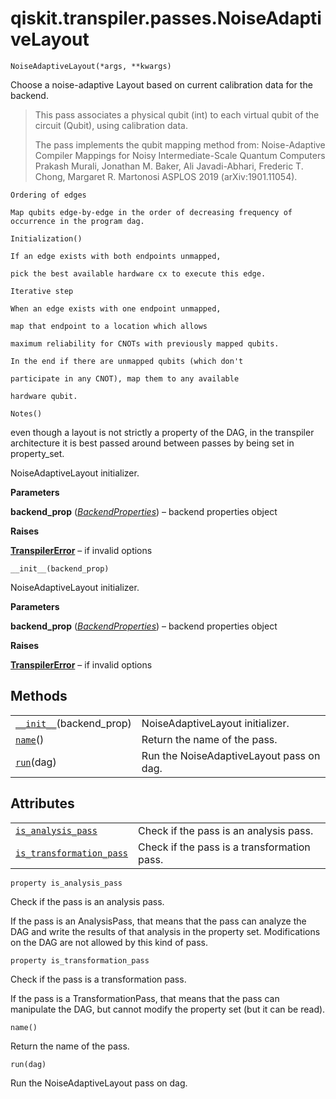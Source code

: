 # qiskit.transpiler.passes.NoiseAdaptiveLayout

<span id="undefined" />

`NoiseAdaptiveLayout(*args, **kwargs)`

Choose a noise-adaptive Layout based on current calibration data for the backend.

> This pass associates a physical qubit (int) to each virtual qubit of the circuit (Qubit), using calibration data.
>
> The pass implements the qubit mapping method from: Noise-Adaptive Compiler Mappings for Noisy Intermediate-Scale Quantum Computers Prakash Murali, Jonathan M. Baker, Ali Javadi-Abhari, Frederic T. Chong, Margaret R. Martonosi ASPLOS 2019 (arXiv:1901.11054).

<span id="undefined" />

`Ordering of edges`

<span id="undefined" />

`Map qubits edge-by-edge in the order of decreasing frequency of occurrence in the program dag.`

<span id="undefined" />

`Initialization()`

<span id="undefined" />

`If an edge exists with both endpoints unmapped,`

<span id="undefined" />

`pick the best available hardware cx to execute this edge.`

<span id="undefined" />

`Iterative step`

<span id="undefined" />

`When an edge exists with one endpoint unmapped,`

<span id="undefined" />

`map that endpoint to a location which allows`

<span id="undefined" />

`maximum reliability for CNOTs with previously mapped qubits.`

<span id="undefined" />

`In the end if there are unmapped qubits (which don't`

<span id="undefined" />

`participate in any CNOT), map them to any available`

<span id="undefined" />

`hardware qubit.`

<span id="undefined" />

`Notes()`

even though a layout is not strictly a property of the DAG, in the transpiler architecture it is best passed around between passes by being set in property\_set.

NoiseAdaptiveLayout initializer.

**Parameters**

**backend\_prop** ([*BackendProperties*](qiskit.providers.models.BackendProperties#qiskit.providers.models.BackendProperties "qiskit.providers.models.BackendProperties")) – backend properties object

**Raises**

[**TranspilerError**](qiskit.transpiler.TranspilerError#qiskit.transpiler.TranspilerError "qiskit.transpiler.TranspilerError") – if invalid options

<span id="undefined" />

`__init__(backend_prop)`

NoiseAdaptiveLayout initializer.

**Parameters**

**backend\_prop** ([*BackendProperties*](qiskit.providers.models.BackendProperties#qiskit.providers.models.BackendProperties "qiskit.providers.models.BackendProperties")) – backend properties object

**Raises**

[**TranspilerError**](qiskit.transpiler.TranspilerError#qiskit.transpiler.TranspilerError "qiskit.transpiler.TranspilerError") – if invalid options

## Methods

|                                                                                                                                             |                                          |
| ------------------------------------------------------------------------------------------------------------------------------------------- | ---------------------------------------- |
| [`__init__`](#qiskit.transpiler.passes.NoiseAdaptiveLayout.__init__ "qiskit.transpiler.passes.NoiseAdaptiveLayout.__init__")(backend\_prop) | NoiseAdaptiveLayout initializer.         |
| [`name`](#qiskit.transpiler.passes.NoiseAdaptiveLayout.name "qiskit.transpiler.passes.NoiseAdaptiveLayout.name")()                          | Return the name of the pass.             |
| [`run`](#qiskit.transpiler.passes.NoiseAdaptiveLayout.run "qiskit.transpiler.passes.NoiseAdaptiveLayout.run")(dag)                          | Run the NoiseAdaptiveLayout pass on dag. |

## Attributes

|                                                                                                                                                                        |                                             |
| ---------------------------------------------------------------------------------------------------------------------------------------------------------------------- | ------------------------------------------- |
| [`is_analysis_pass`](#qiskit.transpiler.passes.NoiseAdaptiveLayout.is_analysis_pass "qiskit.transpiler.passes.NoiseAdaptiveLayout.is_analysis_pass")                   | Check if the pass is an analysis pass.      |
| [`is_transformation_pass`](#qiskit.transpiler.passes.NoiseAdaptiveLayout.is_transformation_pass "qiskit.transpiler.passes.NoiseAdaptiveLayout.is_transformation_pass") | Check if the pass is a transformation pass. |

<span id="undefined" />

`property is_analysis_pass`

Check if the pass is an analysis pass.

If the pass is an AnalysisPass, that means that the pass can analyze the DAG and write the results of that analysis in the property set. Modifications on the DAG are not allowed by this kind of pass.

<span id="undefined" />

`property is_transformation_pass`

Check if the pass is a transformation pass.

If the pass is a TransformationPass, that means that the pass can manipulate the DAG, but cannot modify the property set (but it can be read).

<span id="undefined" />

`name()`

Return the name of the pass.

<span id="undefined" />

`run(dag)`

Run the NoiseAdaptiveLayout pass on dag.
